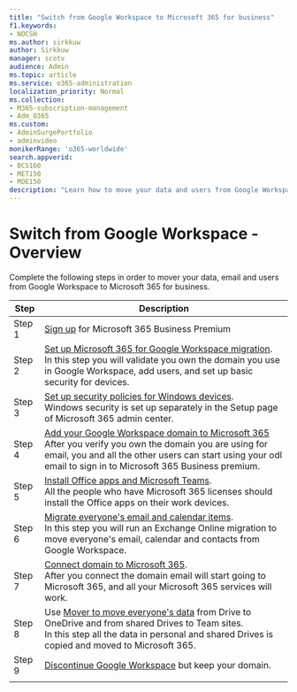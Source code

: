 ```yaml
---
title: "Switch from Google Workspace to Microsoft 365 for business"
f1.keywords:
- NOCSH
ms.author: sirkkuw
author: Sirkkuw
manager: scotv
audience: Admin
ms.topic: article
ms.service: o365-administration
localization_priority: Normal
ms.collection: 
- M365-subscription-management 
- Adm_O365
ms.custom: 
- AdminSurgePortfolio
- adminvideo
monikerRange: 'o365-worldwide'
search.appverid:
- BCS160
- MET150
- MOE150
description: "Learn how to move your data and users from Google Workspace to Microsoft 365 for business."
---
```


# Switch from Google Workspace - Overview

Complete the following steps in order to mover your data, email and users from Google Workspace to Microsoft 365 for business.


| Step  |Description  |
|---------|---------|
|Step 1 |  [Sign up](../sign-up.md) for Microsoft 365 Business Premium       |
|Step 2 |   [Set up Microsoft 365 for Google Workspace migration](set-up-microsoft-365-forgoogle.md). </br> In this step you will validate you own the domain you use in Google Workspace, add users, and set up basic security for devices. |
|Step 3 | [Set up security policies for Windows devices](../secure-win10-pcs.md).</br> Windows security is set up separately in the Setup page of Microsoft 365 admin center. |
|Step 4|[Add your Google Workspace domain to Microsoft 365](add-google-domain.md) </br> After you verify you own the domain you are using for email, you and all the other users can start using your odl email to sign in to Microsoft 365 Business premium. |
|Step 5 | [Install Office apps and Microsoft Teams](../install-office.md).</br> All the people who have Microsoft 365 licenses should install the Office apps on their work devices.|
|Step 6 | [Migrate everyone's email and calendar items](migrate-email.md).</br> In this step you will run an Exchange Online migration to move everyone's email, calendar and contacts from Google Workspace.  |
|Step 7 | [Connect domain to Microsoft 365](connect-domain-tom365.md). </br> After you connect the domain email will start going to Microsoft 365, and all your Microsoft 365 services will work.|
|Step 8|Use [Mover to move everyone's data](mover-migrate-files.md) from Drive to OneDrive and from shared Drives to Team sites.</br> In this step all the data in personal and shared Drives is copied and moved to Microsoft 365.|
|Step 9| [Discontinue Google Workspace](cancel-google.md) but keep your domain.|
|||
